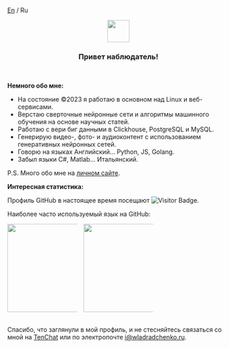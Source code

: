 <a href="https://github.com/wladradchenko/wladradchenko/blob/main/README_en-us.md">En</a> / <a>Ru</a>

<p align="center">
  <img src="https://media.giphy.com/media/QNhoTVTSLmZIqwkgJU/giphy.gif" width="50px" height="50px">
</p>
<h3 align="center">Привет наблюдатель!</h3>
<br>

__Немного обо мне:__

- На состояние ©2023 я работаю в основном над Linux и веб-сервисами. 
- Верстаю сверточные нейронные сети и алгоритмы машинного обучения на основе научных статей. 
- Работаю с вери биг данными в Clickhouse, PostgreSQL и MySQL. 
- Генерирую видео-, фото- и аудиоконтент с использованием генеративных нейронных сетей. 
- Говорю на языках Английский... Python, JS, Golang. 
- Забыл языки C#, Matlab... Итальянский. 

P.S. Много обо мне на <a href="https://wladradchenko.ru">личном сайте</a>.

__Интересная статистика:__

Профиль GitHub в настоящее время посещают <img src="https://komarev.com/ghpvc/?username=wladradchenko&label=Profile%20views&color=blue&style=flat" alt="Visitor Badge" />.

Наиболее часто используемый язык на GitHub:

<div align="center" style="columns:3;">
  <img height="200" src="https://github-readme-stats.vercel.app/api/top-langs/?username=wladradchenko&layout=compact&theme=transparent&langs_count=10&hide_border=true&hide=jupyter%20notebook" />
  <img width="60" />
  <img height="200" src="https://github-readme-stats.vercel.app/api?username=wladradchenko&show_icons=true&theme=transparent&hide_border=true" />
</div>

<br>
<p>Спасибо, что заглянули в мой профиль, и не стесняйтесь связаться со мной на <a href="https://tenchat.ru/wladradchenko">TenChat</a> или по электропочте <a href="mailto:i@wladradchenko.ru">i@wladradchenko.ru</a>.</p>


<!--
**wladradchenko/wladradchenko** is a ✨ _special_ ✨ repository because its `README.md` (this file) appears on your GitHub profile.

Here are some ideas to get you started:

- 🔭 I’m currently working on ...
- 🌱 I’m currently learning ...
- 👯 I’m looking to collaborate on ...
- 🤔 I’m looking for help with ...
- 💬 Ask me about ...
- 📫 How to reach me: ...
- 😄 Pronouns: ...
- ⚡ Fun fact: ...
-->

